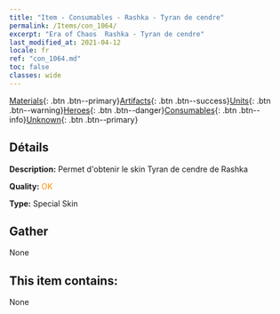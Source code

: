 ```yaml
---
title: "Item - Consumables - Rashka - Tyran de cendre"
permalink: /Items/con_1064/
excerpt: "Era of Chaos  Rashka - Tyran de cendre"
last_modified_at: 2021-04-12
locale: fr
ref: "con_1064.md"
toc: false
classes: wide
---
```

 [Materials](/fr/Items/){: .btn .btn--primary}[Artifacts](/fr/Items/Artifacts/){: .btn .btn--success}[Units](/fr/Items/Units/){: .btn .btn--warning}[Heroes](/fr/Items/Heroes/){: .btn .btn--danger}[Consumables](/fr/Items/Consumables/){: .btn .btn--info}[Unknown](/fr/Items/Unknown/){: .btn .btn--primary}

## Détails
 **Description:** Permet d'obtenir le skin Tyran de cendre de Rashka

 **Quality:** <span style="color: #FF8C00">OK</span>

 **Type:** Special Skin

## Gather

  None

## This item contains:

  None

